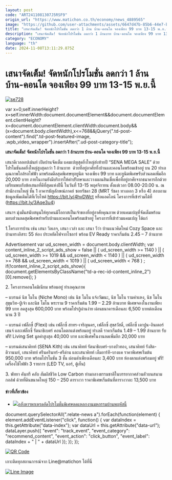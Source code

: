 ```yaml
---
layout: post
code: "ART2411081307J5RSF9"
origin_url: "https://www.matichon.co.th/economy/news_4889565"
image: "https://github.com/user-attachments/assets/6647d47b-85b6-44e7-b531-d44c1a1c5535"
title: "เสนาจัดเต็ม! จัดหนักโปรโมชั่น ลดกว่า 1 ล้าน บ้าน-คอนโด จองเพียง 99 บาท 13-15 พ.ย.นี้"
description: "เสนาจัดเต็ม! จัดหนักโปรโมชั่น ลดกว่า 1 ล้านบาท บ้าน-คอนโด จองเพียง 99 บาท 13-15 พ.ย.นี้"
category: "ECONOMY"
language: "th"
date: 2024-11-08T13:11:29.875Z
---
```


# เสนาจัดเต็ม! จัดหนักโปรโมชั่น ลดกว่า 1 ล้าน บ้าน-คอนโด จองเพียง 99 บาท 13-15 พ.ย.นี้

[![](https://www.matichon.co.th/wp-content/uploads/2024/11/se728.jpg "se728")](https://www.matichon.co.th/wp-content/uploads/2024/11/se728.jpg)

var x=0;self.innerHeight?x=self.innerWidth:document.documentElement&&document.documentElement.clientHeight?x=document.documentElement.clientWidth:document.body&&(x=document.body.clientWidth),x<=768&&jQuery(".td-post-content").find(".td-post-featured-image, .wpb\_video\_wrapper").insertAfter(".ud-post-category-title");

**เสนาจัดเต็ม! จัดหนักโปรโมชั่น ลดกว่า 1 ล้านบาท บ้าน-คอนโด จองเพียง 99 บาท 13-15 พ.ย.นี้**

เสนาดีเวลลอปเม้นท์ เปิดบ้านจัดเต็ม แคมเปญสุดยิ่งใหญ่ส่งท้ายปี “SENA MEGA SALE” ด้วยโปรโมชันลดยิ่งใหญ่สูงสุดกว่า 1 ล้านบาท  ด้วยที่อยู่อาศัยทั้งบ้านและคอนโดพร้อมเข้าอยู่ บน 20 ทำเลคุณภาพใกล้รถไฟฟ้า มาพร้อมดีลสุดพิเศษทุกยูนิต จองเพียง 99 บาท และยูนิตพิเศษรับส่วนลดเพิ่มอีก 20,000 บาท ภายในงานยังมีบริการให้คำปรึกษาและวางแผนสินเชื่อเพื่อที่อยู่อาศัยจากธนาคารอีกด้วย เตรียมพบกับข้อเสนอที่ดีที่สุดแห่งปีนี้ ในวันที่ 13-15 พฤศจิกายน ตั้งแต่เวลา 08.00-20.00 น. ณ สำนักงานใหญ่ ชั้น 1 อาคารธัญลักษณ์ภาคย์ ซอยรัชดา 28 (MRT รัชดา ทางออก 3 หรือ 4) สอบถามข้อมูลเพิ่มเติมได้ที่เว็บไซต์ https://bit.ly/4hvDWct หรือแอดไลน์ โครงการที่เข้าร่วมได้ที่ (https://bit.ly/3Aqe3u4)

เสนาฯ มุ่งมั่นสนับสนุนให้ทุกคนมีโอกาสเป็นเจ้าของที่อยู่อาศัยคุณภาพ ด้วยแคมเปญที่จัดเต็มพร้อมมอบส่วนลดสุดพิเศษสำหรับบ้านและคอนโดพร้อมเข้าอยู่ โครงการที่เข้าร่วมแคมเปญ ได้แก่

1.โครงการบ้าน เช่น เสนา วิลเลจ, เสนา เวล่า และ เสนา วีว่า บ้านแนวคิดใหม่ Cozy Space และบ้านทรงอิสระ 55 ห้อง ประหยัดไฟจากโซลาร์ พร้อม EV Ready ราคาเริ่มต้น 2.45 – 7 ล้านบาท

Advertisement var ud\_screen\_width = document.body.clientWidth; var content\_inline\_2\_script\_ads\_show = false || ( ud\_screen\_width >= 1140 ) || ( ud\_screen\_width >= 1019 && ud\_screen\_width < 1140 ) || ( ud\_screen\_width >= 768 && ud\_screen\_width < 1019 ) || ( ud\_screen\_width < 768 ) ; if(!content\_inline\_2\_script\_ads\_show){ document.getElementsByClassName("td-a-rec-id-content\_inline\_2")\[0\].remove(); }

2\. โครงการคอนโดมิเนียม พร้อมอยู่ ทำเลคุณภาพ

– แบรนด์ นิช โมโน (Niche Mono) เช่น นิช โมโน แจ้งวัฒนะ, นิช โมโน รามคำแหง, นิช โมโน สุขุมวิท-ปู่เจ้า และนิช โมโน พระราม 9 ราคาเริ่มต้น 1.99 – 2.29 ล้านบาท พิเศษจองในงานเพียง 99 บาท ลดสูงสุด 600,000 บาท พร้อมโปรกู้ผ่านง่าย ผ่อนธนาคารเดือนละ 6,500 บาทต่อเดือน นาน 3 ปี

– แบรนด์ เฟล็กซี่ (Flexi) เช่น เฟล็กซี่ สาทร-เจริญนคร, เฟล็กซี่ สุขสวัสดิ์, เฟล็กซี่ เตาปูน-อินเตอร์เชนจ์ และเฟล็กซี่ รัตนาธิเบศร์ คอนโดตกแต่งพร้อมอยู่ ทำเลดี ราคาเริ่มต้น 1.49 – 1.99 ล้านบาท รับฟรี! Living Set มูลค่าสูงสุด 40,000 บาท และพิเศษในงานลดเพิ่มอีก 20,000 บาท

– แบรนด์เสนาคิทท์ (SENA Kith) เช่น เสนาคิทท์ รัตนาธิเบศร์-บางบัวทอง, เสนาคิทท์ รังสิต-ติวานนท์, เสนาคิทท์ ศรีนครินทร์-ศรีด่าน และเสนาคิทท์ เอ็มอาร์ที-บางแค ราคาพิเศษเริ่มต้น 950,000 บาท พร้อมโปรโมชัน 3 ชั้น ผ่อนต่ำเพียงเดือนละ 3,400 บาท ห้องตกแต่งพร้อมอยู่ ฟรี! เครื่องใช้ไฟฟ้า 3 รายการ (LED TV, แอร์, ตู้เย็น)

3\. พัทยา คันทรี คลับ สัมผัสชีวิต Low Carbon ท่ามกลางธรรมชาติในบรรยากาศส่วนตัวบนสนามกอล์ฟ ด้วยที่ดินขนาดใหญ่ 150 – 250 ตารางวา ราคาพิเศษเริ่มต้นที่ตารางวาละ 13,500 บาท

#### ข่าวที่เกี่ยวข้อง

*   [![](https://www.matichon.co.th/wp-content/uploads/2016/04/อิสระ-บุญยัง.jpg)อสังหาฯพาเหรดอัดโปรโมชั่นพิเศษลดแหลกงานมหกรรมบ้านพฤหัสนี้](https://www.matichon.co.th/economy/news_487063)

document.querySelectorAll(".relate-news a").forEach(function(element) { element.addEventListener("click", function() { var dataIndex = this.getAttribute("data-index"); var dataUrl = this.getAttribute("data-url"); dataLayer.push({ "event": "track\_event", "event\_category": "recommend\_content", "event\_action": "click\_button", "event\_label": dataIndex + " | " + dataUrl }); }); });

[![QR Code](https://www.matichon.co.th/wp-content/uploads/2023/07/wob1371z.jpg)](https://lin.ee/ht0nDxX)

เกาะติดทุกสถานการณ์จาก Line@matichon ได้ที่นี่

[![Line Image](https://www.matichon.co.th/wp-content/uploads/2023/07/th.png)](https://lin.ee/ht0nDxX)